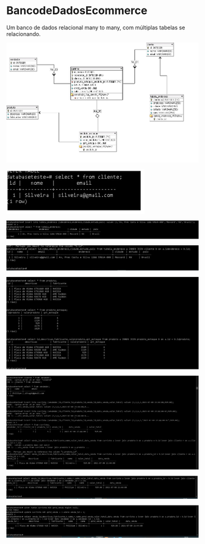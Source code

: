 # BancodeDadosEcommerce
Um banco de dados relacional many to many, com múltiplas tabelas se relacionando.

![](https://github.com/pitagph/BancodeDadosEcommerce/blob/main/BancodeDadosRelacional.png?raw=true)

![](https://github.com/pitagph/BancodeDadosEcommerce/blob/main/01.jpg?raw=true)

![](https://github.com/pitagph/BancodeDadosEcommerce/blob/main/02.jpg?raw=true)

![](https://github.com/pitagph/BancodeDadosEcommerce/blob/main/03.jpg?raw=true)

![](https://github.com/pitagph/BancodeDadosEcommerce/blob/main/04.jpg?raw=true)

![](https://github.com/pitagph/BancodeDadosEcommerce/blob/main/05.jpg?raw=true)

![](https://github.com/pitagph/BancodeDadosEcommerce/blob/main/06.jpg?raw=true)

![](https://github.com/pitagph/BancodeDadosEcommerce/blob/main/07.jpg?raw=true)
